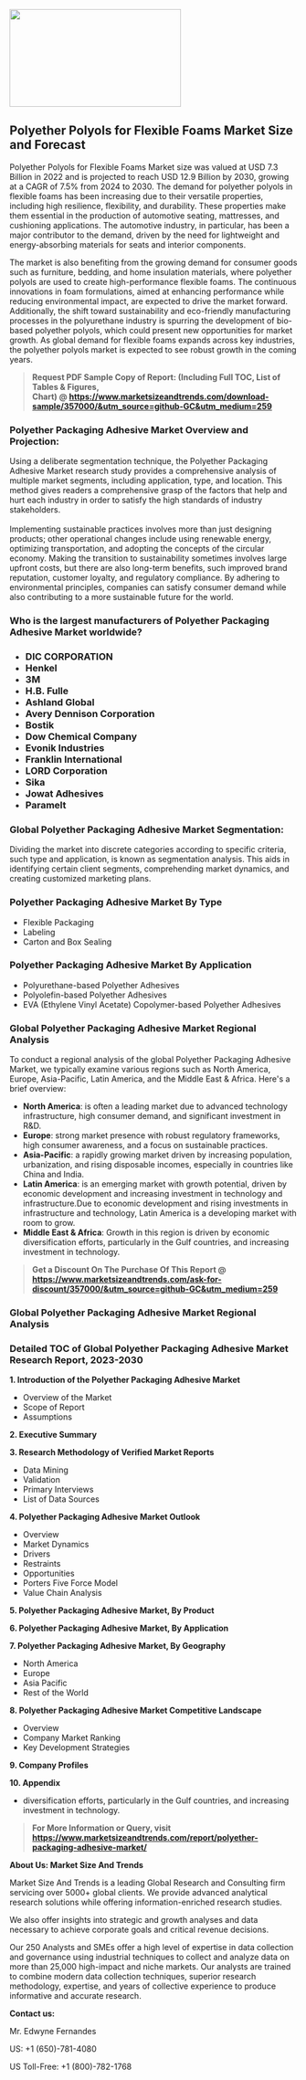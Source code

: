 <p><img class="alignnone size-medium wp-image-20088" src="https://ffe5etoiles.com/wp-content/uploads/2024/12/MST1-300x171.png" alt="" width="300" height="171" /></p><h2>Polyether Polyols for Flexible Foams Market Size and Forecast</h2><p>Polyether Polyols for Flexible Foams Market size was valued at USD 7.3 Billion in 2022 and is projected to reach USD 12.9 Billion by 2030, growing at a CAGR of 7.5% from 2024 to 2030. The demand for polyether polyols in flexible foams has been increasing due to their versatile properties, including high resilience, flexibility, and durability. These properties make them essential in the production of automotive seating, mattresses, and cushioning applications. The automotive industry, in particular, has been a major contributor to the demand, driven by the need for lightweight and energy-absorbing materials for seats and interior components.</p><p>The market is also benefiting from the growing demand for consumer goods such as furniture, bedding, and home insulation materials, where polyether polyols are used to create high-performance flexible foams. The continuous innovations in foam formulations, aimed at enhancing performance while reducing environmental impact, are expected to drive the market forward. Additionally, the shift toward sustainability and eco-friendly manufacturing processes in the polyurethane industry is spurring the development of bio-based polyether polyols, which could present new opportunities for market growth. As global demand for flexible foams expands across key industries, the polyether polyols market is expected to see robust growth in the coming years.</p></p><blockquote id="" class=""><strong>Request PDF Sample Copy of Report: (Including Full TOC, List of Tables &amp; Figures, Chart)&nbsp;@&nbsp;<strong><a href="https://www.marketsizeandtrends.com/download-sample/357000/&utm_source=github-GC&utm_medium=259" target="_blank">https://www.marketsizeandtrends.com/download-sample/357000/&utm_source=github-GC&utm_medium=259</a></strong></strong></blockquote><h3 id="" class="">Polyether Packaging Adhesive Market&nbsp;Overview and Projection:</h3><p id="" class="">Using a deliberate segmentation technique, the Polyether Packaging Adhesive Market research study provides a comprehensive analysis of multiple market segments, including application, type, and location. This method gives readers a comprehensive grasp of the factors that help and hurt each industry in order to satisfy the high standards of industry stakeholders. <br /> <br />Implementing sustainable practices involves more than just designing products; other operational changes include using renewable energy, optimizing transportation, and adopting the concepts of the circular economy. Making the transition to sustainability sometimes involves large upfront costs, but there are also long-term benefits, such improved brand reputation, customer loyalty, and regulatory compliance. By adhering to environmental principles, companies can satisfy consumer demand while also contributing to a more sustainable future for the world.</p><h3 id="" class="">Who is the largest manufacturers of&nbsp;Polyether Packaging Adhesive Market worldwide?</h3><h3 class=""><p><ul><li>DIC CORPORATION </li><li> Henkel </li><li> 3M </li><li> H.B. Fulle </li><li> Ashland Global </li><li> Avery Dennison Corporation </li><li> Bostik </li><li> Dow Chemical Company </li><li> Evonik Industries </li><li> Franklin International </li><li> LORD Corporation </li><li> Sika </li><li> Jowat Adhesives </li><li> Paramelt</li></ul></p></h3><h3 id="" class="">Global&nbsp;Polyether Packaging Adhesive Market Segmentation:</h3><p id="" class="">Dividing the market into discrete categories according to specific criteria, such type and application, is known as segmentation analysis. This aids in identifying certain client segments, comprehending market dynamics, and creating customized marketing plans.</p><h3 id="" class="">Polyether Packaging Adhesive Market&nbsp;By Type</h3><p><p><ul><li>Flexible Packaging</li><li> Labeling</li><li> Carton and Box Sealing</p></li></ul></p></p><h3 id="" class="">Polyether Packaging Adhesive Market&nbsp;By Application</h3><p class=""><p><ul><li>Polyurethane-based Polyether Adhesives</li><li> Polyolefin-based Polyether Adhesives</li><li> EVA (Ethylene Vinyl Acetate) Copolymer-based Polyether Adhesives</li></ul></p></p><h3 id="" class="">Global Polyether Packaging Adhesive Market Regional Analysis</h3><p id="" class="">To conduct a regional analysis of the global Polyether Packaging Adhesive Market, we typically examine various regions such as North America, Europe, Asia-Pacific, Latin America, and the Middle East &amp; Africa. Here's a brief overview:</p><ul><li><strong>North America</strong>: is often a leading market due to advanced technology infrastructure, high consumer demand, and significant investment in R&amp;D.</li><li><strong>Europe</strong>: strong market presence with robust regulatory frameworks, high consumer awareness, and a focus on sustainable practices.</li><li><strong>Asia-Pacific</strong>: a rapidly growing market driven by increasing population, urbanization, and rising disposable incomes, especially in countries like China and India.</li><li><strong>Latin America</strong>: is an emerging market with growth potential, driven by economic development and increasing investment in technology and infrastructure.Due to economic development and rising investments in infrastructure and technology, Latin America is a developing market with room to grow.</li><li><strong>Middle East &amp; Africa</strong>: Growth in this region is driven by economic diversification efforts, particularly in the Gulf countries, and increasing investment in technology.</li></ul><blockquote id="" class=""><strong>Get a Discount On The Purchase Of This Report @ <strong><a href="https://www.marketsizeandtrends.com/ask-for-discount/357000/&utm_source=github-GC&utm_medium=259" target="_blank">https://www.marketsizeandtrends.com/ask-for-discount/357000/&utm_source=github-GC&utm_medium=259</a></strong></strong></blockquote><h3 id="" class="">Global Polyether Packaging Adhesive Market Regional Analysis</h3><h3 id="" class="">Detailed TOC of Global Polyether Packaging Adhesive Market Research Report, 2023-2030</h3><p id="" class=""><strong>1. Introduction of the Polyether Packaging Adhesive Market</strong></p><ul><li>Overview of the Market</li><li>Scope of Report</li><li>Assumptions</li></ul><p id="" class=""><strong>2. Executive Summary</strong></p><p id="" class=""><strong>3. Research Methodology of Verified Market Reports</strong></p><ul><li>Data Mining</li><li>Validation</li><li>Primary Interviews</li><li>List of Data Sources</li></ul><p id="" class=""><strong>4. Polyether Packaging Adhesive Market Outlook</strong></p><ul><li>Overview</li><li>Market Dynamics</li><li>Drivers</li><li>Restraints</li><li>Opportunities</li><li>Porters Five Force Model</li><li>Value Chain Analysis</li></ul><p id="" class=""><strong>5. Polyether Packaging Adhesive Market, By Product</strong></p><p id="" class=""><strong>6. Polyether Packaging Adhesive Market, By Application</strong></p><p id="" class=""><strong>7. Polyether Packaging Adhesive Market, By Geography</strong></p><ul><li>North America</li><li>Europe</li><li>Asia Pacific</li><li>Rest of the World</li></ul><p id="" class=""><strong>8. Polyether Packaging Adhesive Market Competitive Landscape</strong></p><ul><li>Overview</li><li>Company Market Ranking</li><li>Key Development Strategies</li></ul><p id="" class=""><strong>9. Company Profiles</strong></p><p id="" class=""><strong>10. Appendix</strong></p><ul><li>diversification efforts, particularly in the Gulf countries, and increasing investment in technology.</li></ul><blockquote id="" class=""><strong>For More Information or Query, visit <strong><strong><a href="https://www.marketsizeandtrends.com/report/polyether-packaging-adhesive-market/" target="_blank">https://www.marketsizeandtrends.com/report/polyether-packaging-adhesive-market/</a></strong></strong></strong></blockquote><p id="" class=""><strong>About Us: Market Size And Trends</strong></p><p id="" class="">Market Size And Trends is a leading Global Research and Consulting firm servicing over 5000+ global clients. We provide advanced analytical research solutions while offering information-enriched research studies.</p><p id="" class="">We also offer insights into strategic and growth analyses and data necessary to achieve corporate goals and critical revenue decisions.</p><p id="" class="">Our 250 Analysts and SMEs offer a high level of expertise in data collection and governance using industrial techniques to collect and analyze data on more than 25,000 high-impact and niche markets. Our analysts are trained to combine modern data collection techniques, superior research methodology, expertise, and years of collective experience to produce informative and accurate research.</p><p id="" class=""><strong>Contact us:</strong></p><p id="" class="">Mr. Edwyne Fernandes</p><p id="" class="">US: +1 (650)-781-4080</p><p id="" class="">US Toll-Free: +1 (800)-782-1768</p>
